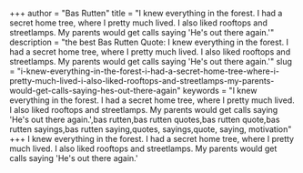 +++
author = "Bas Rutten"
title = "I knew everything in the forest. I had a secret home tree, where I pretty much lived. I also liked rooftops and streetlamps. My parents would get calls saying 'He's out there again.'"
description = "the best Bas Rutten Quote: I knew everything in the forest. I had a secret home tree, where I pretty much lived. I also liked rooftops and streetlamps. My parents would get calls saying 'He's out there again.'"
slug = "i-knew-everything-in-the-forest-i-had-a-secret-home-tree-where-i-pretty-much-lived-i-also-liked-rooftops-and-streetlamps-my-parents-would-get-calls-saying-hes-out-there-again"
keywords = "I knew everything in the forest. I had a secret home tree, where I pretty much lived. I also liked rooftops and streetlamps. My parents would get calls saying 'He's out there again.',bas rutten,bas rutten quotes,bas rutten quote,bas rutten sayings,bas rutten saying,quotes, sayings,quote, saying, motivation"
+++
I knew everything in the forest. I had a secret home tree, where I pretty much lived. I also liked rooftops and streetlamps. My parents would get calls saying 'He's out there again.'
